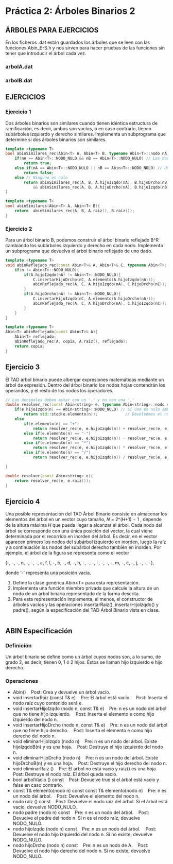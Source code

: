 # Práctica 2: Árboles Binarios 2

## ÁRBOLES PARA EJERCICIOS

En los ficheros .dat están guardados los árboles que se leen con las funciones Abin_E-S.h y nos sirven para hacer pruebas de las funciones sin tener que introducir el árbol cada vez.

### arbolA.dat

### arbolB.dat

## EJERCICIOS

### Ejercicio 1

Dos árboles binarios son similares cuando tienen idéntica estructura de ramificación, es decir, ambos son vacíos, o en caso contrario, tienen subárboles izquierdo y derecho similares. Implementa un subprograma que determine si dos árboles binarios son similares.

```cpp
template <typename T>
bool abinSimilares_rec(Abin<T> A, Abin<T> B, typename Abin<T>::nodo nA, typename Abin<T>::nodo nB){
    if(nA == Abin<T>::NODO_NULO && nB == Abin<T>::NODO_NULO) // Los dos son nulos
        return true;
    else if(nA == Abin<T>::NODO_NULO || nB == Abin<T>::NODO_NULO) // Uno es nulo y el otro no (por el if anterior sabemos que no son los dos nulos)
        return false;
    else // Ninguno es nulo
        return abinSimilares_rec(A, B, A.hijoIzqdo(nA), B.hijoDrcho(nB)) 
            && abinSimilares_rec(A, B, A.hijoDrcho(nA), B.hijoIzqdo(nB));
}

template <typename T>
bool abinSimilares(Abin<T> A, Abin<T> B){
    return  abinSimilares_rec(A, B, A.raiz(), B.raiz());
}
```

### Ejercicio 2

Para un árbol binario B, podemos construir el árbol binario reflejado B^R cambiando los subárboles izquierdo y derecho en cada nodo. Implementa un subprograma que devuelva el árbol binario reflejado de uno dado.

```cpp
template <typename T>
void abinReflejado_rec(const Abin<T>& A, Abin<T>& C, typename Abin<T>::nodo nA, typename Abin<T>::nodo nC){
    if(n != Abin<T>::NODO_NULO){
        if(A.hijoIzqdo(nA) != Abin<T>::NODO_NULO){
            C.insertarHijoDrcho(nC, A.elemento(A.hijoIzqdo(nA)));
            abinReflejado_rec(A, C, A.hijoIzqdo(nA), C.hijoDrcho(nC));
        }
        if(A.hijoDrcho(nA) != Abin<T>::NODO_NULO){
            C.insertarHijoIzqdo(nC, A.elemento(A.hijoDrcho(nA)));
            abinReflejado_rec(A, C, A.hijoDrcho(nA), C.hijoIzqdo(nC));
        }
    }
}

template <typename T>
Abin<T> abinReflejado(const Abin<T>& A){
    Abin<T> reflejado;
    abinReflejado_rec(A, copia, A.raiz(), reflejado);
    return copia;
}
```

## Ejercicio 3

El TAD árbol binario puede albergar expresiones matemáticas mediante un árbol de expresión. Dentro del árbol binario los nodos hojas contendrán los operandos, y el resto de los nodos los operadores.

```cpp
// Los decimales deben estar con un '.' y no con una ','
double resolver_rec(const Abin<string> e, typename Abin<string>::nodo n){
    if(e.hijoIzqdo(n) == Abin<string>::NODO_NULO) // Si uno es nulo ambos hijos lo son, No puedes tenr esto : (5 + )
        return std::stod(e.elemento(n));            // Devolvemos el numero
    else
        if(e.elemento(n) == "+")
            return resolver_rec(e, e.hijoIzqdo(n)) + resolver_rec(e, e.hijoDrcho(n));
        else if(e.elemento(n) == "-")
            return resolver_rec(e, e.hijoIzqdo(n)) - resolver_rec(e, e.hijoDrcho(n));
        else if(e.elemento(n) == "*")
            return resolver_rec(e, e.hijoIzqdo(n)) * resolver_rec(e, e.hijoDrcho(n));
        else if(e.elemento(n) == "/")
            return resolver_rec(e, e.hijoIzqdo(n)) / resolver_rec(e, e.hijoDrcho(n));

}

double resolver(const Abin<string> e){
    return resolver_rec(e, e.raiz());
}
```

## Ejercicio 4

Una posible representación del TAD Árbol Binario consiste en almacenar los elementos del árbol en un vector cuyo tamaño, 𝑁 = 2^(𝐻+1) − 1 , depende de la altura máxima 𝐻 que pueda llegar a alcanzar el árbol. Cada nodo del árbol se corresponde con una única posición del vector, la cual viene determinada por el recorrido en inorden del árbol. Es decir, en el vector aparecen primero los nodos del subárbol izquierdo en inorden, luego la raíz y a continuación los nodos del subárbol derecho también en inorden. Por ejemplo, el árbol de la figura se representa como el vector

(-, -, -, n, -, -, -, a, f, l, -, b, -, d, -, h, -, -, -, -, -, -, -, m, -, c, -, j, -, -, -),

donde ‘-’ representa una posición vacía.

1. Define la clase genérica Abin\<T> para esta representación.
2. Implementa una función miembro privada que calcule la altura de un nodo de un árbol binario representado de la forma descrita.
3. Para esta representación implementa, al menos, el constructor de árboles vacíos y las operaciones insertarRaiz(), insertarHijoIzqdo() y padre(), según la especificación del TAD Árbol Binario vista en clase.

```cpp

```

## ABIN Especificación

### Definición

Un árbol binario se define como un árbol cuyos nodos son, a lo sumo, de grado 2, es
decir, tienen 0, 1 ó 2 hijos. Éstos se llaman hijo izquierdo e hijo derecho.

### Operaciones

- Abin()
    &nbsp;&nbsp; Post: Crea y devuelve un árbol vacío.
- void insertarRaiz (const T& e)
    &nbsp;&nbsp; Pre: El árbol está vacío.
    &nbsp;&nbsp; Post: Inserta el nodo raíz cuyo contenido será e.
- void insertarHijoIzqdo (nodo n, const T& e)
    &nbsp;&nbsp; Pre: n es un nodo del árbol que no tiene hijo izquierdo.
    &nbsp;&nbsp; Post: Inserta el elemento e como hijo izquierdo del nodo n.
- void insertarHijoDrcho (nodo n, const T& e)
    &nbsp;&nbsp; Pre: n es un nodo del árbol que no tiene hijo derecho.
    &nbsp;&nbsp; Post: Inserta el elemento e como hijo derecho del nodo n.
- void eliminarHijoIzqdo (nodo n)
    &nbsp;&nbsp; Pre: n es un nodo del árbol.
Existe hijoIzqdoB(n) y es una hoja.
    &nbsp;&nbsp; Post: Destruye el hijo izquierdo del nodo n.
- void eliminarHijoDrcho (nodo n)
    &nbsp;&nbsp; Pre: n es un nodo del árbol.
Existe hijoDrchoB(n) y es una hoja.
    &nbsp;&nbsp; Post: Destruye el hijo derecho del nodo n.
- void eliminarRaiz ()
    &nbsp;&nbsp; Pre: El árbol no está vacío y raiz() es una hoja.
    &nbsp;&nbsp; Post: Destruye el nodo raíz. El árbol queda vacío.
- bool arbolVacio () const
    &nbsp;&nbsp; Post: Devuelve true si el árbol está vacío y false en caso contrario.
- const T& elemento(nodo n) const
const T& elemento(nodo n)
    &nbsp;&nbsp; Pre: n es un nodo del árbol.
    &nbsp;&nbsp; Post: Devuelve el elemento del nodo n.
- nodo raíz () const
    &nbsp;&nbsp; Post: Devuelve el nodo raíz del árbol. Si el árbol está vacío, devuelve NODO_NULO.
- nodo padre (nodo n) const
    &nbsp;&nbsp; Pre: n es un nodo del árbol.
    &nbsp;&nbsp; Post: Devuelve el padre del nodo n. Si n es el nodo raíz, devuelve NODO_NULO.
- nodo hijoIzqdo (nodo n) const
    &nbsp;&nbsp; Pre: n es un nodo del árbol.
    &nbsp;&nbsp; Post: Devuelve el nodo hijo izquierdo del nodo n. Si no existe, devuelve NODO_NULO.
- nodo hijoDrcho (nodo n) const
    &nbsp;&nbsp; Pre: n es un nodo de A.
    &nbsp;&nbsp; Post: Devuelve el nodo hijo derecho del nodo n. Si no existe, devuelve NODO_NULO.
